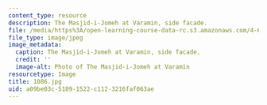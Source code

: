```yaml
---
content_type: resource
description: The Masjid-i-Jomeh at Varamin, side facade.
file: /media/https%3A/open-learning-course-data-rc.s3.amazonaws.com/4-614-religious-architecture-and-islamic-cultures-fall-2002/a09be03c51891522c1123216faf063ae_1086.jpg
file_type: image/jpeg
image_metadata:
  caption: The Masjid-i-Jomeh at Varamin, side facade.
  credit: ''
  image-alt: Photo of The Masjid-i-Jomeh at Varamin
resourcetype: Image
title: 1086.jpg
uid: a09be03c-5189-1522-c112-3216faf063ae
---
```

